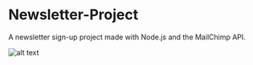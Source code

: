 # Newsletter-Project
A newsletter sign-up project made with Node.js and the MailChimp API.

![alt text](https://media-exp1.licdn.com/dms/image/C5622AQHlSzJupghqkw/feedshare-shrink_800/0/1610464952082?e=1617840000&v=beta&t=th_3dplbf4StfQUk6hLemIkv1kvJNRnj4aWTGYG4Lf0)
